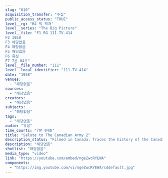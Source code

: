 ```yaml
---
slug: "610"
acquisition_transfer: "수집"
public_access_status: "TRUE"
level__rg: "R4 빅 픽쳐"
level__series: "The Big Picture"
level__file: "F1 RG 111-TV-414
F2 1958
F3 해당없음
F4 해당없음
F5 해당없음
F6 유성
F7 7분 04초"
level__file_number: "111"
level__local_identifier: "111-TV-414"
date: "1958"
venues: 
  - "해당없음"
sources: 
  - "해당없음"
creators: 
  - "해당없음"
subjects: 
  - "해당없음"
tags: 
  - "해당없음"
audio: "유성"
time_courts: "7분 04초"
title: "Salute to The Canadian Army 2"
description_status: "Filmed in Canada. Traces the history of the Canadian Army which shared shoulder-to-shoulder fighting with Americans on the battlefields of Europe and Korea."
description: "해당없음"
shotlist: "해당없음"
media_type: "video"
link: "https://youtube.com/embed/ngeZwcRYEWA"
components: 
  - "https://img.youtube.com/vi/ngeZwcRYEWA/sddefault.jpg"
---
```

